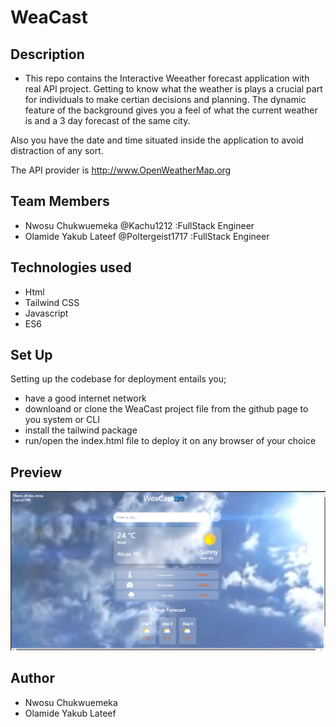 # WeaCast

## Description

- This repo contains the Interactive Weeather forecast application with real API project.
Getting to know what the weather is plays a crucial part for individuals to make certian decisions and planning. The dynamic feature of the background gives you a feel of what the current weather is and a 3 day forecast of the same city.

Also you have the date and time situated inside the application to avoid distraction of any sort.

The API provider is http://www.OpenWeatherMap.org

## Team Members
- Nwosu Chukwuemeka     @Kachu1212    :FullStack Engineer
- Olamide Yakub Lateef   @Poltergeist1717  :FullStack Engineer

## Technologies used
- Html
- Tailwind CSS
- Javascript
- ES6

## Set Up
 Setting up the codebase for deployment entails you;
 - have a good internet network
 - downloand or clone the WeaCast project file from the github page to you system or CLI
 - install the tailwind package
 - run/open the index.html file to deploy it on any browser of your choice

## Preview
![image](https://github.com/Kachu1212/WeaCast/blob/main/images/default_page.png)

## Author 

- Nwosu Chukwuemeka
- Olamide Yakub Lateef

